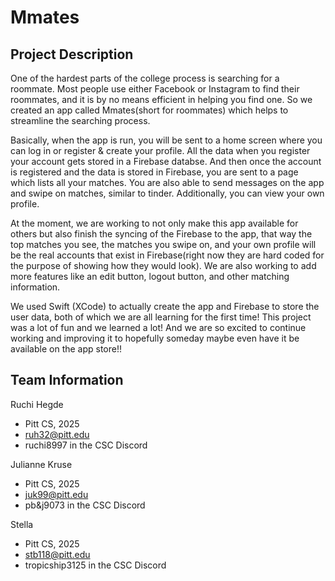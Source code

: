 # Mmates
## Project Description
One of the hardest parts of the college process is searching for a roommate. Most people use either Facebook or Instagram to find their roommates, and it is by no means efficient in helping you find one. So we created an app called Mmates(short for roommates) which helps to streamline the searching process. 

Basically, when the app is run, you will be sent to a home screen where you can log in or register & create your profile. All the data when you register your account gets stored in a Firebase databse. And then once the account is registered and the data is stored in Firebase, you are sent to a page which lists all your matches. You are also able to send messages on the app and swipe on matches, similar to tinder. Additionally, you can view your own profile. 

At the moment, we are working to not only make this app available for others but also finish the syncing of the Firebase to the app, that way the top matches you see, the matches you swipe on, and your own profile will be the real accounts that exist in Firebase(right now they are hard coded for the purpose of showing how they would look). We are also working to add more features like an edit button, logout button, and other matching information.

We used Swift (XCode) to actually create the app and Firebase to store the user data, both of which we are all learning for the first time! This project was a lot of fun and we learned a lot! And we are so excited to continue working and improving it to hopefully someday maybe even have it be available on the app store!!

## Team Information
Ruchi Hegde
* Pitt CS, 2025
* ruh32@pitt.edu
* ruchi8997 in the CSC Discord

Julianne Kruse
* Pitt CS, 2025
* juk99@pitt.edu
* pb&j9073 in the CSC Discord

Stella
* Pitt CS, 2025
* stb118@pitt.edu
* tropicship3125 in the CSC Discord
